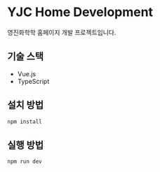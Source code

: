 # YJC Home Development

영진화학학 홈페이지 개발 프로젝트입니다.

## 기술 스택

- Vue.js
- TypeScript

## 설치 방법

```bash
npm install
```

## 실행 방법

```bash
npm run dev
```
